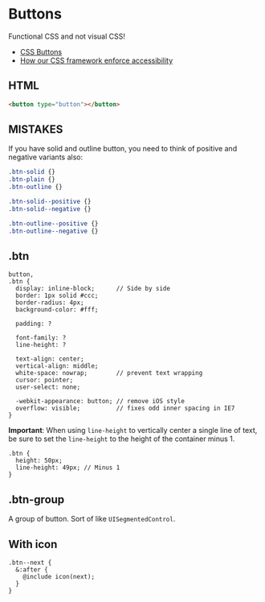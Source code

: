# Buttons

Functional CSS and not visual CSS!

* [CSS Buttons](http://cssbuttons.tumblr.com/)
* [How our CSS framework enforce accessibility](http://www.ebaytechblog.com/2015/11/04/how-our-css-framework-helps-enforce-accessibility/)

## HTML

```html
<button type="button"></button>
```

## MISTAKES

If you have solid and outline button, you need to think of positive and negative variants also:

```css
.btn-solid {}
.btn-plain {}
.btn-outline {}

.btn-solid--positive {}
.btn-solid--negative {}

.btn-outline--positive {}
.btn-outline--negative {}
```

## .btn

```
button,
.btn {
  display: inline-block;      // Side by side
  border: 1px solid #ccc;
  border-radius: 4px;
  background-color: #fff;
  
  padding: ?
  
  font-family: ?
  line-height: ?
  
  text-align: center;
  vertical-align: middle;
  white-space: nowrap;        // prevent text wrapping
  cursor: pointer;
  user-select: none;
  
  -webkit-appearance: button; // remove iOS style
  overflow: visible;          // fixes odd inner spacing in IE7}
```

**Important**: When using `line-height` to vertically center a single line of text, be sure to set the `line-height` to the height of the container minus 1.

```
.btn {
  height: 50px;
  line-height: 49px; // Minus 1}
```

## .btn-group

A group of button. Sort of like `UISegmentedControl`.

## With icon

```
.btn--next {
  &:after {
    @include icon(next);  }}
```